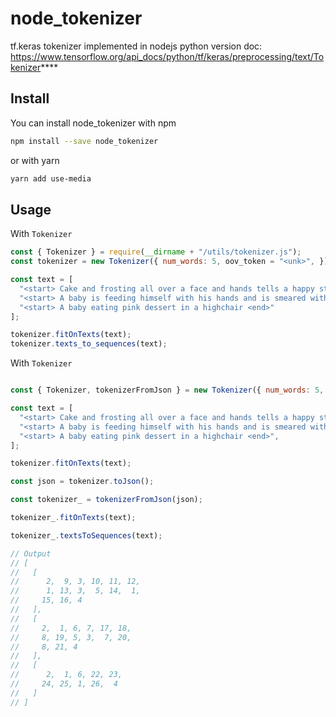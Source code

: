 # node_tokenizer

tf.keras tokenizer implemented in nodejs
python version doc: https://www.tensorflow.org/api_docs/python/tf/keras/preprocessing/text/Tokenizer****

## Install

You can install node_tokenizer with npm

```bash
npm install --save node_tokenizer
```
or with yarn

```bash
yarn add use-media
```

## Usage

With `Tokenizer`

```jsx
const { Tokenizer } = require(__dirname + "/utils/tokenizer.js");
const tokenizer = new Tokenizer({ num_words: 5, oov_token = "<unk>", });

const text = [
  "<start> Cake and frosting all over a face and hands tells a happy story.  <end>",
  "<start> A baby is feeding himself with his hands and is smeared with food. <end>",
  "<start> A baby eating pink dessert in a highchair <end>"
];

tokenizer.fitOnTexts(text);
tokenizer.texts_to_sequences(text);

```

With `Tokenizer`

```jsx

const { Tokenizer, tokenizerFromJson } = new Tokenizer({ num_words: 5, oov_token: "<unk>" });

const text = [
  "<start> Cake and frosting all over a face and hands tells a happy story.  <end>",
  "<start> A baby is feeding himself with his hands and is smeared with food. <end>",
  "<start> A baby eating pink dessert in a highchair <end>",
];

tokenizer.fitOnTexts(text);

const json = tokenizer.toJson();

const tokenizer_ = tokenizerFromJson(json);

tokenizer_.fitOnTexts(text);

tokenizer_.textsToSequences(text);

// Output
// [
//   [
//      2,  9, 3, 10, 11, 12,
//      1, 13, 3,  5, 14,  1,
//     15, 16, 4
//   ],
//   [
//     2,  1, 6, 7, 17, 18,
//     8, 19, 5, 3,  7, 20,
//     8, 21, 4
//   ],
//   [
//      2,  1, 6, 22, 23,
//     24, 25, 1, 26,  4
//   ]
// ]

```


